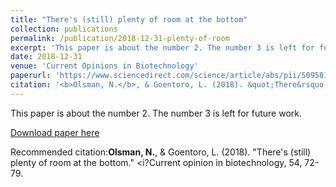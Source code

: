 ```yaml
---
title: "There's (still) plenty of room at the bottom"
collection: publications
permalink: /publication/2018-12-31-plenty-of-room
excerpt: 'This paper is about the number 2. The number 3 is left for future work.'
date: 2018-12-31
venue: 'Current Opinions in Biotechnology'
paperurl: 'https://www.sciencedirect.com/science/article/abs/pii/S095816691730263X'
citation: '<b>Olsman, N.</b>, & Goentoro, L. (2018). &quot;There&rsquo;s (still) plenty of room at the bottom.&quot; in <i>Current opinion in biotechnology</i>, 54, 72-79.'
---
```


This paper is about the number 2. The number 3 is left for future work.

[Download paper here](https://www.sciencedirect.com/science/article/abs/pii/S095816691730263X)

Recommended citation:<b>Olsman, N.</b>, & Goentoro, L. (2018). &quot;There's (still) plenty of room at the bottom.&quot; <i?Current opinion in biotechnology</i>, 54, 72-79.
